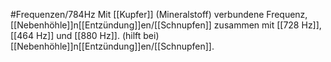 #Frequenzen/784Hz
Mit [[Kupfer]] (Mineralstoff) verbundene Frequenz, [[Nebenhöhle]]n[[Entzündung]]en/[[Schnupfen]] zusammen mit [[728 Hz]], [[464 Hz]] und [[880 Hz]].
(hilft bei) [[Nebenhöhle]]n[[Entzündung]]en/[[Schnupfen]].